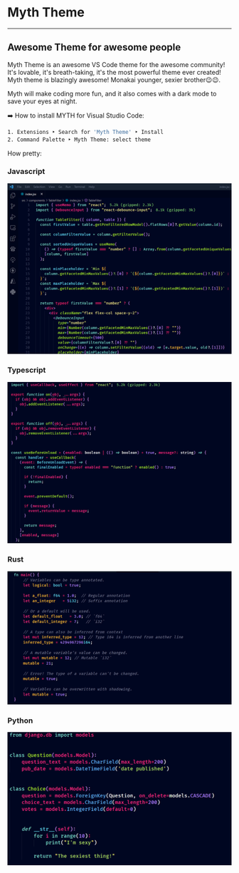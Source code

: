 # Myth Theme

------------

## Awesome Theme for awesome people

Myth Theme is an awesome VS Code theme for the awesome community! It's lovable, it's breath-taking, it's the most powerful theme ever created!
Myth theme is blazingly awesome! Monakai younger, sexier brother😉😉.

Myth will make coding more fun, and it also comes with a dark mode to save your eyes at night.

➡️ How to install MYTH for Visual Studio Code:

```bash
1. Extensions ‣ Search for 'Myth Theme' ‣ Install
2. Command Palette ‣ Myth Theme: select theme
```

How pretty:

### Javascript

![myth](./images/myth.png "Awesome Myths")

### Typescript

![myth](./images/typescript.png "Awesome Myths")

### Rust

![myth](./images/rust.png "Awesome Myths")

### Python

![myth](./images/python.png "Awesome Myths")
